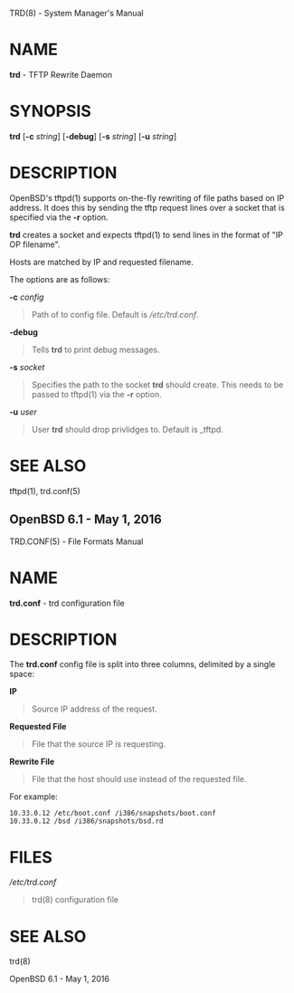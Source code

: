 TRD(8) - System Manager's Manual

# NAME

**trd** - TFTP Rewrite Daemon

# SYNOPSIS

**trd**
\[**-c**&nbsp;*string*]
\[**-debug**]
\[**-s**&nbsp;*string*]
\[**-u**&nbsp;*string*]

# DESCRIPTION

OpenBSD's
tftpd(1)
supports on-the-fly rewriting of file paths based on IP address.
It does this by sending the tftp request lines over a socket that is
specified via the
**-r**
option.

**trd**
creates a socket and expects
tftpd(1)
to send lines in the format of "IP OP filename".

Hosts are matched by IP and requested filename.

The options are as follows:

**-c** *config*

>Path of to config file.
>Default is
>*/etc/trd.conf*.

**-debug**

>Tells
>**trd**
>to print debug messages.

**-s** *socket*

>Specifies the path to the socket
>**trd**
>should create.
>This needs to be passed to
>tftpd(1)
>via the
>**-r**
>option.

**-u** *user*

>User
>**trd**
>should drop privlidges to.
>Default is \_tftpd.

# SEE ALSO

tftpd(1),
trd.conf(5)

OpenBSD 6.1 - May 1, 2016
---
TRD.CONF(5) - File Formats Manual

# NAME

**trd.conf** - trd configuration file

# DESCRIPTION

The
**trd.conf**
config file is split into three columns, delimited by a single space:

**IP**

>Source IP address of the request.

**Requested File**

>File that the source IP is requesting.

**Rewrite File**

>File that the host should use instead of the requested file.

For example:

	10.33.0.12 /etc/boot.conf /i386/snapshots/boot.conf
	10.33.0.12 /bsd /i386/snapshots/bsd.rd

# FILES

*/etc/trd.conf*

>trd(8)
>configuration file

# SEE ALSO

trd(8)

OpenBSD 6.1 - May 1, 2016
